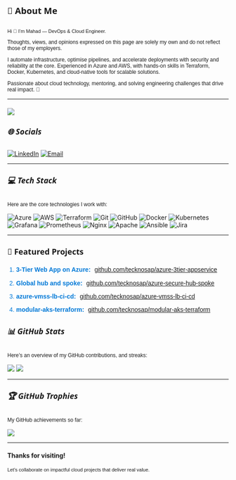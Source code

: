 <h4 style="font-family: 'Segoe UI', Tahoma, Geneva, Verdana, sans-serif; font-size: 20px; font-weight: bold;">💫 About Me</h4>

<p style="font-family: 'Verdana', Geneva, Tahoma, sans-serif; font-size: 11px;">
Hi 👋 I’m Mahad — DevOps & Cloud Engineer.
</p>

<p style="font-family: 'Verdana', Geneva, Tahoma, sans-serif; font-size: 12px;">
Thoughts, views, and opinions expressed on this page are solely my own and do not reflect those of my employers.
</p>

<p style="font-family: 'Verdana', Geneva, Tahoma, sans-serif; font-size: 12px;">
I automate infrastructure, optimise pipelines, and accelerate deployments with security and reliability at the core. Experienced in Azure and AWS, with hands-on skills in Terraform, Docker, Kubernetes, and cloud-native tools for scalable solutions.
</p>

<p style="font-family: 'Verdana', Geneva, Tahoma, sans-serif; font-size: 12px;">
Passionate about cloud technology, mentoring, and solving engineering challenges that drive real impact. 🧠  
</p>

---

<p style="font-family: 'Segoe UI', Tahoma, Geneva, Verdana, sans-serif; font-size: 20px; font-weight: bold;">  
  
![](https://komarev.com/ghpvc/?username=tecknosap&label=Profile+Views)
</p>

<h5 style="font-family: 'Segoe UI', Tahoma, Geneva, Verdana, sans-serif; font-size: 18px; font-weight: bold;">🌐 Socials</h5>

[![LinkedIn](https://img.shields.io/badge/LinkedIn-%230077B5.svg?logo=linkedin&logoColor=white)](https://linkedin.com/in/mahadmohamed05)  [![Email](https://img.shields.io/badge/Email-D14836?logo=gmail&logoColor=white)](mailto:mahad@gocloudops.co.uk)  

---

<h5 style="font-family: 'Segoe UI', Tahoma, Geneva, Verdana, sans-serif; font-size: 18px; font-weight: bold;">💻 Tech Stack</h5>

<p style="font-family: 'Verdana', Geneva, Tahoma, sans-serif; font-size: 12px;">
Here are the core technologies I work with:
</p>

![Azure](https://img.shields.io/badge/Azure-0078D4?logo=Microsoft-Azure&logoColor=white)
![AWS](https://img.shields.io/badge/AWS-232F3E?logo=Amazon-AWS&logoColor=white)
![Terraform](https://img.shields.io/badge/Terraform-623CE4?logo=Terraform&logoColor=white)
![Git](https://img.shields.io/badge/Git-F05033?logo=git&logoColor=white)
![GitHub](https://img.shields.io/badge/GitHub-121011?logo=github&logoColor=white)
![Docker](https://img.shields.io/badge/Docker-2496ED?logo=Docker&logoColor=white)
![Kubernetes](https://img.shields.io/badge/Kubernetes-326CE5?logo=Kubernetes&logoColor=white)
![Grafana](https://img.shields.io/badge/Grafana-F46800?logo=grafana&logoColor=white)
![Prometheus](https://img.shields.io/badge/Prometheus-E6522C?logo=Prometheus&logoColor=white)
![Nginx](https://img.shields.io/badge/Nginx-009639?logo=nginx&logoColor=white)
![Apache](https://img.shields.io/badge/Apache-D42029?logo=apache&logoColor=white)
![Ansible](https://img.shields.io/badge/Ansible-1A1918?logo=ansible&logoColor=white)
![Jira](https://img.shields.io/badge/Jira-0A0FFF?logo=jira&logoColor=white)

---


<h3 style="font-family: 'Segoe UI', Tahoma, Geneva, Verdana, sans-serif; font-size: 18px; font-weight: bold;">📂 Featured Projects</h3>

<ol style="font-family: 'Verdana', Geneva, Tahoma, sans-serif; font-size: 14px; padding-left: 20px; line-height: 1.6; color: #0078D7;">
  <li style="margin-bottom: 8px;">
    <strong>3-Tier Web App on Azure:</strong>
    <a href="https://github.com/tecknosap/azure-3tier-appservice" target="_blank" rel="noopener noreferrer" style="margin-left: 5px;">
      github.com/tecknosap/azure-3tier-appservice
    </a>
  </li>
  <li style="margin-bottom: 8px;">
    <strong>Global hub and spoke:</strong>
    <a href="https://github.com/tecknosap/azure-secure-hub-spoke" target="_blank" rel="noopener noreferrer" style="margin-left: 5px;">
      github.com/tecknosap/azure-secure-hub-spoke
    </a>
  </li>
  <li style="margin-bottom: 8px;">
    <strong>azure-vmss-lb-ci-cd:</strong>
    <a href="https://github.com/tecknosap/azure-vmss-lb-ci-cd" target="_blank" rel="noopener noreferrer" style="margin-left: 5px;">
      github.com/tecknosap/azure-vmss-lb-ci-cd
    </a>
  </li>
  <li>
    <strong>modular-aks-terraform:</strong>
    <a href="https://github.com/tecknosap/modular-aks-terraform" target="_blank" rel="noopener noreferrer" style="margin-left: 5px;">
      github.com/tecknosap/modular-aks-terraform
    </a>
  </li>
</ol>






<h5 style="font-family: 'Segoe UI', Tahoma, Geneva, Verdana, sans-serif; font-size: 18px; font-weight: bold;">📊 GitHub Stats</h5>

<p style="font-family: 'Verdana', Geneva, Tahoma, sans-serif; font-size: 12px;">
Here’s an overview of my GitHub contributions, and streaks:
</p>

![](https://github-readme-stats.vercel.app/api?username=tecknosap&theme=dark&hide_border=false&include_all_commits=true&count_private=true)  ![](https://nirzak-streak-stats.vercel.app/?user=tecknosap&theme=dark&hide_border=false) 

---

<h5 style="font-family: 'Segoe UI', Tahoma, Geneva, Verdana, sans-serif; font-size: 18px; font-weight: bold;">🏆 GitHub Trophies</h5>

<p style="font-family: 'Verdana', Geneva, Tahoma, sans-serif; font-size: 12px;">
My GitHub achievements so far:
</p>

![](https://github-profile-trophy.vercel.app/?username=tecknosap&theme=radical&no-frame=false&no-bg=false&margin-w=4)  

---
#### Thanks for visiting!
<p style="font-family: 'Verdana', Geneva, Tahoma, sans-serif; font-size: 11px;">
Let’s collaborate on impactful cloud projects that deliver real value.
</p>
  

